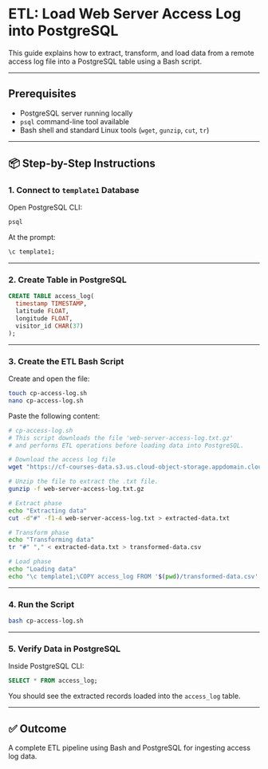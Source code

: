 # ETL: Load Web Server Access Log into PostgreSQL

This guide explains how to extract, transform, and load data from a remote access log file into a PostgreSQL table using a Bash script.

---

## Prerequisites

- PostgreSQL server running locally
- `psql` command-line tool available
- Bash shell and standard Linux tools (`wget`, `gunzip`, `cut`, `tr`)

---

## 📦 Step-by-Step Instructions

### 1. Connect to `template1` Database

Open PostgreSQL CLI:

```bash
psql
```

At the prompt:

```sql
\c template1;
```

---

### 2. Create Table in PostgreSQL

```sql
CREATE TABLE access_log(
  timestamp TIMESTAMP,
  latitude FLOAT,
  longitude FLOAT,
  visitor_id CHAR(37)
);
```

---

### 3. Create the ETL Bash Script

Create and open the file:

```bash
touch cp-access-log.sh
nano cp-access-log.sh
```

Paste the following content:

```bash
# cp-access-log.sh
# This script downloads the file 'web-server-access-log.txt.gz'
# and performs ETL operations before loading data into PostgreSQL.

# Download the access log file
wget "https://cf-courses-data.s3.us.cloud-object-storage.appdomain.cloud/IBM-DB0250EN-SkillsNetwork/labs/Bash%20Scripting/ETL%20using%20shell%20scripting/web-server-access-log.txt.gz"

# Unzip the file to extract the .txt file.
gunzip -f web-server-access-log.txt.gz

# Extract phase
echo "Extracting data"
cut -d"#" -f1-4 web-server-access-log.txt > extracted-data.txt

# Transform phase
echo "Transforming data"
tr "#" "," < extracted-data.txt > transformed-data.csv

# Load phase
echo "Loading data"
echo "\c template1;\COPY access_log FROM '$(pwd)/transformed-data.csv' DELIMITERS ',' CSV HEADER;" | psql --username=postgres --host=localhost
```

---

### 4. Run the Script

```bash
bash cp-access-log.sh
```

---

### 5. Verify Data in PostgreSQL

Inside PostgreSQL CLI:

```sql
SELECT * FROM access_log;
```

You should see the extracted records loaded into the `access_log` table.

---

## ✅ Outcome

A complete ETL pipeline using Bash and PostgreSQL for ingesting access log data.

